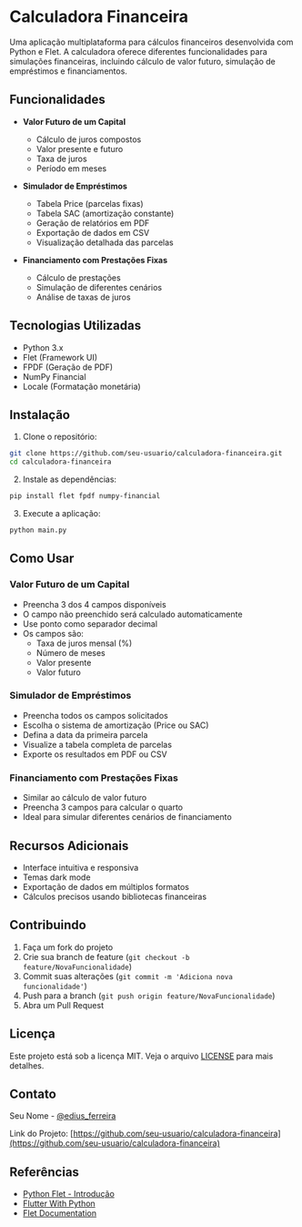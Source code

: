 # Calculadora Financeira

Uma aplicação multiplataforma para cálculos financeiros desenvolvida com Python e Flet. A calculadora oferece diferentes funcionalidades para simulações financeiras, incluindo cálculo de valor futuro, simulação de empréstimos e financiamentos.

## Funcionalidades

- **Valor Futuro de um Capital**
  - Cálculo de juros compostos
  - Valor presente e futuro
  - Taxa de juros
  - Período em meses

- **Simulador de Empréstimos**
  - Tabela Price (parcelas fixas)
  - Tabela SAC (amortização constante)
  - Geração de relatórios em PDF
  - Exportação de dados em CSV
  - Visualização detalhada das parcelas

- **Financiamento com Prestações Fixas**
  - Cálculo de prestações
  - Simulação de diferentes cenários
  - Análise de taxas de juros

## Tecnologias Utilizadas

- Python 3.x
- Flet (Framework UI)
- FPDF (Geração de PDF)
- NumPy Financial
- Locale (Formatação monetária)

## Instalação

1. Clone o repositório:
```bash
git clone https://github.com/seu-usuario/calculadora-financeira.git
cd calculadora-financeira
```

2. Instale as dependências:
```bash
pip install flet fpdf numpy-financial
```

3. Execute a aplicação:
```bash
python main.py
```

## Como Usar

### Valor Futuro de um Capital
- Preencha 3 dos 4 campos disponíveis
- O campo não preenchido será calculado automaticamente
- Use ponto como separador decimal
- Os campos são:
  - Taxa de juros mensal (%)
  - Número de meses
  - Valor presente
  - Valor futuro

### Simulador de Empréstimos
- Preencha todos os campos solicitados
- Escolha o sistema de amortização (Price ou SAC)
- Defina a data da primeira parcela
- Visualize a tabela completa de parcelas
- Exporte os resultados em PDF ou CSV

### Financiamento com Prestações Fixas
- Similar ao cálculo de valor futuro
- Preencha 3 campos para calcular o quarto
- Ideal para simular diferentes cenários de financiamento

## Recursos Adicionais

- Interface intuitiva e responsiva
- Temas dark mode
- Exportação de dados em múltiplos formatos
- Cálculos precisos usando bibliotecas financeiras

## Contribuindo

1. Faça um fork do projeto
2. Crie sua branch de feature (`git checkout -b feature/NovaFuncionalidade`)
3. Commit suas alterações (`git commit -m 'Adiciona nova funcionalidade'`)
4. Push para a branch (`git push origin feature/NovaFuncionalidade`)
5. Abra um Pull Request

## Licença

Este projeto está sob a licença MIT. Veja o arquivo [LICENSE](LICENSE) para mais detalhes.

## Contato

Seu Nome - [@edius_ferreira](https://twitter.com/edius_ferreira)

Link do Projeto: [https://github.com/seu-usuario/calculadora-financeira](https://github.com/seu-usuario/calculadora-financeira)

## Referências

- [Python Flet - Introdução](https://www.usandopy.com/pt/curso-de-python-flet/python-flet-introducao-ao-python-flet/)
- [Flutter With Python](https://dev.to/ankushsinghgandhi/building-cross-platform-apps-with-flutter-and-python-a-short-guide-using-flet-epa)
- [Flet Documentation](https://flet.dev/)
